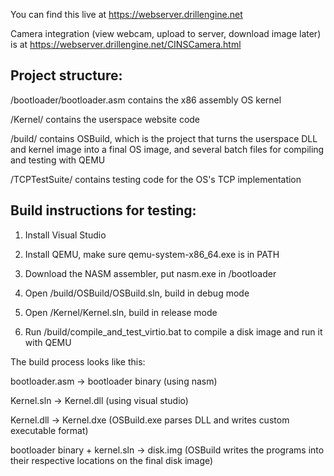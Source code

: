 You can find this live at https://webserver.drillengine.net

Camera integration (view webcam, upload to server, download image later) is at https://webserver.drillengine.net/CINSCamera.html

## Project structure:

/bootloader/bootloader.asm contains the x86 assembly OS kernel

/Kernel/ contains the userspace website code

/build/ contains OSBuild, which is the project that turns the userspace DLL and kernel image into a final OS image, and several batch files for compiling and testing with QEMU

/TCPTestSuite/ contains testing code for the OS's TCP implementation

## Build instructions for testing:

1. Install Visual Studio

2. Install QEMU, make sure qemu-system-x86_64.exe is in PATH

3. Download the NASM assembler, put nasm.exe in /bootloader

4. Open /build/OSBuild/OSBuild.sln, build in debug mode

5. Open /Kernel/Kernel.sln, build in release mode

6. Run /build/compile_and_test_virtio.bat to compile a disk image and run it with QEMU



The build process looks like this:

bootloader.asm -> bootloader binary (using nasm)

Kernel.sln -> Kernel.dll (using visual studio)

Kernel.dll -> Kernel.dxe (OSBuild.exe parses DLL and writes custom executable format)

bootloader binary + kernel.sln -> disk.img (OSBuild writes the programs into their respective locations on the final disk image)